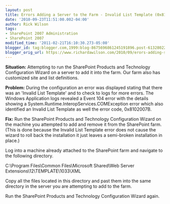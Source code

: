 ```yaml
---
layout: post
title: Errors Adding a Server to the Farm - Invalid List Template (0x8102007B)
date: '2010-09-23T11:51:00.002-04:00'
author: Rick Wilson
tags:
- SharePoint 2007 Administration
- SharePoint 2007
modified_time: '2011-02-21T16:10:30.273-05:00'
blogger_id: tag:blogger.com,1999:blog-8675696861245191896.post-613280223095684815
blogger_orig_url: https://www.richardawilson.com/2010/09/erors-adding-server-to-farm-invalid.html
---
```


**Situation:**
Attempting to run the SharePoint Products and Technology Configuration Wizard on a server to add it into the farm.  Our farm also has customized site and list definitions.

**Problem:**
During the configuration an error was displayed stating that there was an 'Invalid List Template' and to check to logs for more errors.  The Windows Application logs revealed a Event 104 error with the details showing a System.Runtime.InteropServices.COMException error which also identified an Invalid List Template as well the error code, 0x8102007B.

**Fix:**
Run the SharePoint Products and Technology Configuration Wizard on the machine you attempted to add and remove it from the SharePoint farm.  (This is done because the Invalid List Template error does not cause the wizard to roll back the installation it just leaves a semi-broken installation in place.)

Log into a machine already attached to the SharePoint farm and navigate to the following directory.

C:\Program Files\Common Files\Microsoft Shared\Web Server Extensions\12\TEMPLATE\1033\XML

Copy all the files located in this directory and past them into the same directory in the server you are attempting to add to the farm.

Run the SharePoint Products and Technology Configuration Wizard again.

